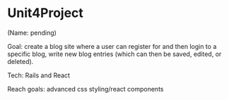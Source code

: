 # Unit4Project

(Name: pending)

Goal: create a blog site where a user can register for and then login to a specific blog, write new blog entries (which can then be saved, edited, or deleted). 

Tech: Rails and React 

Reach goals: advanced css styling/react components





